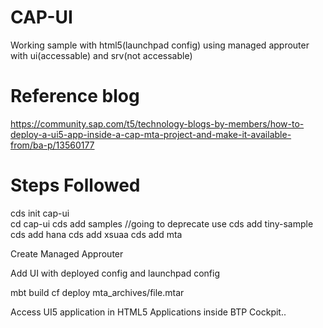 # CAP-UI
Working sample with html5(launchpad config) using managed approuter with ui(accessable) and srv(not accessable)


# Reference blog
https://community.sap.com/t5/technology-blogs-by-members/how-to-deploy-a-ui5-app-inside-a-cap-mta-project-and-make-it-available-from/ba-p/13560177

# Steps Followed 

cds init cap-ui  
cd cap-ui
cds add samples  //going to deprecate use cds add tiny-sample
cds add hana
cds add xsuaa
cds add mta

Create Managed Approuter

Add UI with deployed config and launchpad config

mbt build
cf deploy mta_archives/file.mtar

Access UI5 application in HTML5 Applications inside BTP Cockpit..
